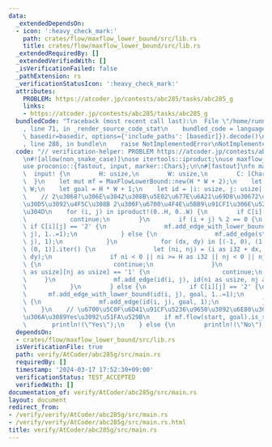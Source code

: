 ```yaml
---
data:
  _extendedDependsOn:
  - icon: ':heavy_check_mark:'
    path: crates/flow/maxflow_lower_bound/src/lib.rs
    title: crates/flow/maxflow_lower_bound/src/lib.rs
  _extendedRequiredBy: []
  _extendedVerifiedWith: []
  _isVerificationFailed: false
  _pathExtension: rs
  _verificationStatusIcon: ':heavy_check_mark:'
  attributes:
    PROBLEM: https://atcoder.jp/contests/abc285/tasks/abc285_g
    links:
    - https://atcoder.jp/contests/abc285/tasks/abc285_g
  bundledCode: "Traceback (most recent call last):\n  File \"/home/runner/.local/lib/python3.10/site-packages/onlinejudge_verify/documentation/build.py\"\
    , line 71, in _render_source_code_stat\n    bundled_code = language.bundle(stat.path,\
    \ basedir=basedir, options={'include_paths': [basedir]}).decode()\n  File \"/home/runner/.local/lib/python3.10/site-packages/onlinejudge_verify/languages/rust.py\"\
    , line 288, in bundle\n    raise NotImplementedError\nNotImplementedError\n"
  code: "// verification-helper: PROBLEM https://atcoder.jp/contests/abc285/tasks/abc285_g\n\
    \n#![allow(non_snake_case)]\nuse itertools::iproduct;\nuse maxflow_lower_bound::MaxFlowLowerBound;\n\
    use proconio::{fastout, input, marker::Chars};\n\n#[fastout]\nfn main() {\n  \
    \  input! {\n        H: usize,\n        W: usize,\n        C: [Chars; H],\n  \
    \  }\n    let mut mf = MaxFlowLowerBound::new(H * W + 2);\n    let start = H *\
    \ W;\n    let goal = H * W + 1;\n    let id = |i: usize, j: usize| i * W + j;\n\
    \    // 2\u3068?\u306E\u3042\u308B\u5E02\u677E\u6A21\u69D8\u30672\u90E8\u30B0\u30E9\
    \u30D5\u3092\u4F5C\u308B 2\u306F\u6700\u4F4E\u5BB9\u91CF1\u306E\u5236\u7D04\u4ED8\
    \u304D\n    for (i, j) in iproduct!(0..H, 0..W) {\n        if C[i][j] == '1' {\n\
    \            continue;\n        }\n        if (i + j) % 2 == 0 {\n           \
    \ if C[i][j] == '2' {\n                mf.add_edge_with_lower_bound(start, id(i,\
    \ j), 1..=1);\n            } else {\n                mf.add_edge(start, id(i,\
    \ j), 1);\n            }\n            for (dx, dy) in [(-1, 0), (1, 0), (0, -1),\
    \ (0, 1)].iter() {\n                let (ni, nj) = (i as i32 + dx, j as i32 +\
    \ dy);\n                if ni < 0 || ni >= H as i32 || nj < 0 || nj >= W as i32\
    \ {\n                    continue;\n                }\n                if C[ni\
    \ as usize][nj as usize] == '1' {\n                    continue;\n           \
    \     }\n                mf.add_edge(id(i, j), id(ni as usize, nj as usize), 1);\n\
    \            }\n        } else {\n            if C[i][j] == '2' {\n          \
    \      mf.add_edge_with_lower_bound(id(i, j), goal, 1..=1);\n            } else\
    \ {\n                mf.add_edge(id(i, j), goal, 1);\n            }\n        }\n\
    \    }\n    // \u6700\u5C0F\u6D41\u91CF\u5236\u9650\u3092\u6E80\u305F\u305B\u308B\
    \u306A\u3089Yes\u3092\u51FA\u529B\n    if mf.flow(start, goal).is_some() {\n \
    \       println!(\"Yes\");\n    } else {\n        println!(\"No\");\n    }\n}\n"
  dependsOn:
  - crates/flow/maxflow_lower_bound/src/lib.rs
  isVerificationFile: true
  path: verify/AtCoder/abc285g/src/main.rs
  requiredBy: []
  timestamp: '2024-03-17 17:52:30+09:00'
  verificationStatus: TEST_ACCEPTED
  verifiedWith: []
documentation_of: verify/AtCoder/abc285g/src/main.rs
layout: document
redirect_from:
- /verify/verify/AtCoder/abc285g/src/main.rs
- /verify/verify/AtCoder/abc285g/src/main.rs.html
title: verify/AtCoder/abc285g/src/main.rs
---
```


